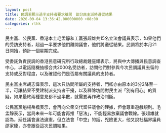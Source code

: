 ```yaml
---
layout: post
title: 民調若顯示過半支持者要求離開　部分民主派將遵從結果
date: 2020-09-04 13:36:42.000000000 +08:00
categories: rthk
---
```


民主黨、公民黨、香港本土毛孟靜和工黨張超雄共15名立法會議員表示，如果他們的受訪支持者，超過一半要求他們離開議會，他們將遵從結果。民調將於本月21日開始，預計一個星期完成。

受委託負責民調的香港民意研究所行政總裁鍾庭耀表示，將與中大傳播與民意調查中心，以電話隨機抽樣合共2000名受訪者，訪問他們對參與今次民調議員去留的支持或反對程度，以及確認他們是否屬有關議員的支持者。

民主黨主席胡志偉表示，這次只訪問所屬的支持者，門檻亦由原本的3分2降至一半，可讓結果不受建制派支持者干擾，以及釋除坊間對民主派「別有用心」的質疑，如果最終兩種意見都不過半數，就需要再作政治判斷。

公民黨黨魁楊岳橋表示，會再向公衆交代留任議會的理據，但會尊重遊戲規則。毛孟靜表示，當局未來一年可能會再推「惡法」，不能輕易放棄議會戰線。張超雄就認為，延任議會違法違憲，但立法會「中空」的話，兇險更大，他又說社福界議員邵家臻，亦會跟從這次民調結果。
